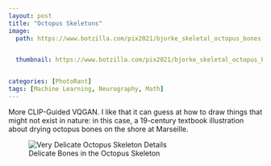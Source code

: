 ```yaml
---
layout: post
title: "Octopus Skeletons"
image:
  path: https://www.botzilla.com/pix2021/bjorke_skeletal_octopus_bones.jpg


  thumbnail: https://www.botzilla.com/pix2021/bjorke_skeletal_octopus_bones.jpg


categories: [PhotoRant]
tags: [Machine Learning, Neurography, Math]
---
```


More CLIP-Guided VQGAN. I like that it can guess at how to draw things that might not exist in nature: in this case, a 19-century textbook illustration about drying octopus bones on the shore at Marseille.

<!--more-->

<figure class="align-center">
<img alt="Very Delicate Octopus Skeleton Details" src="https://www.botzilla.com/pix2021/very_delicate_0053.jpg">
<figcaption>Delicate Bones in the Octopus Skeleton</figcaption>
</figure>
